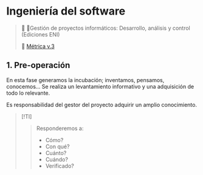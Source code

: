 # Ingeniería del software

> :eyes: :book:Gestión de proyectos informáticos: Desarrollo, análisis y control (Ediciones ENI)
> 
> :eyes: [Métrica v.3](https://administracionelectronica.gob.es/pae_Home/pae_Documentacion/pae_Metodolog/pae_Metrica_v3.html)

## 1. Pre-operación
En esta fase generamos la incubación; inventamos, pensamos, conocemos...
Se realiza un levantamiento informativo y una adquisición de todo lo relevante.

Es responsabilidad del gestor del proyecto adquirir un amplio conocimiento.

>[!TI]
>>Responderemos a:
>>+ Cómo?
>>+ Con qué?
>>+ Cuánto?
>>+ Cuándo?
>>+ Verificado?
